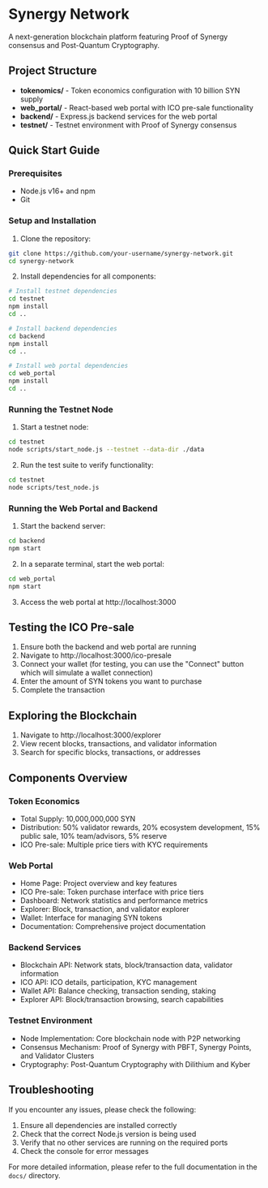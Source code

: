 # Synergy Network

A next-generation blockchain platform featuring Proof of Synergy consensus and Post-Quantum Cryptography.

## Project Structure

- **tokenomics/** - Token economics configuration with 10 billion SYN supply
- **web_portal/** - React-based web portal with ICO pre-sale functionality
- **backend/** - Express.js backend services for the web portal
- **testnet/** - Testnet environment with Proof of Synergy consensus

## Quick Start Guide

### Prerequisites

- Node.js v16+ and npm
- Git

### Setup and Installation

1. Clone the repository:
```bash
git clone https://github.com/your-username/synergy-network.git
cd synergy-network
```

2. Install dependencies for all components:
```bash
# Install testnet dependencies
cd testnet
npm install
cd ..

# Install backend dependencies
cd backend
npm install
cd ..

# Install web portal dependencies
cd web_portal
npm install
cd ..
```

### Running the Testnet Node

1. Start a testnet node:
```bash
cd testnet
node scripts/start_node.js --testnet --data-dir ./data
```

2. Run the test suite to verify functionality:
```bash
cd testnet
node scripts/test_node.js
```

### Running the Web Portal and Backend

1. Start the backend server:
```bash
cd backend
npm start
```

2. In a separate terminal, start the web portal:
```bash
cd web_portal
npm start
```

3. Access the web portal at http://localhost:3000

## Testing the ICO Pre-sale

1. Ensure both the backend and web portal are running
2. Navigate to http://localhost:3000/ico-presale
3. Connect your wallet (for testing, you can use the "Connect" button which will simulate a wallet connection)
4. Enter the amount of SYN tokens you want to purchase
5. Complete the transaction

## Exploring the Blockchain

1. Navigate to http://localhost:3000/explorer
2. View recent blocks, transactions, and validator information
3. Search for specific blocks, transactions, or addresses

## Components Overview

### Token Economics

- Total Supply: 10,000,000,000 SYN
- Distribution: 50% validator rewards, 20% ecosystem development, 15% public sale, 10% team/advisors, 5% reserve
- ICO Pre-sale: Multiple price tiers with KYC requirements

### Web Portal

- Home Page: Project overview and key features
- ICO Pre-sale: Token purchase interface with price tiers
- Dashboard: Network statistics and performance metrics
- Explorer: Block, transaction, and validator explorer
- Wallet: Interface for managing SYN tokens
- Documentation: Comprehensive project documentation

### Backend Services

- Blockchain API: Network stats, block/transaction data, validator information
- ICO API: ICO details, participation, KYC management
- Wallet API: Balance checking, transaction sending, staking
- Explorer API: Block/transaction browsing, search capabilities

### Testnet Environment

- Node Implementation: Core blockchain node with P2P networking
- Consensus Mechanism: Proof of Synergy with PBFT, Synergy Points, and Validator Clusters
- Cryptography: Post-Quantum Cryptography with Dilithium and Kyber

## Troubleshooting

If you encounter any issues, please check the following:

1. Ensure all dependencies are installed correctly
2. Check that the correct Node.js version is being used
3. Verify that no other services are running on the required ports
4. Check the console for error messages

For more detailed information, please refer to the full documentation in the `docs/` directory.
